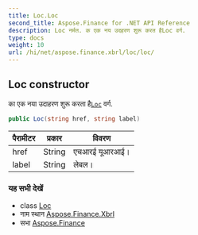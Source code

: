 ```yaml
---
title: Loc.Loc
second_title: Aspose.Finance for .NET API Reference
description: Loc नर्मत. क एक नय उदहरण शुरू करत हैLoc वर्ग.
type: docs
weight: 10
url: /hi/net/aspose.finance.xbrl/loc/loc/
---
```

## Loc constructor

का एक नया उदाहरण शुरू करता है[`Loc`](../) वर्ग.

```csharp
public Loc(string href, string label)
```

| पैरामीटर | प्रकार | विवरण |
| --- | --- | --- |
| href | String | एचआरई यूआरआई। |
| label | String | लेबल। |

### यह सभी देखें

* class [Loc](../)
* नाम स्थान [Aspose.Finance.Xbrl](../../loc/)
* सभा [Aspose.Finance](../../../)


